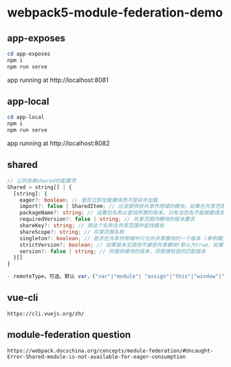 # webpack5-module-federation-demo



## app-exposes

```powershell
cd app-exposes
npm i
npm run serve
```

app running at http://localhost:8081



## app-local

```powershell
cd app-local
npm i
npm run serve
```

app running at http://localhost:8082



## shared

```typescript
// 公共依赖shared的配置项
Shared = string[] | {
  [string]: {
    eager?: boolean; // 是否立即加载模块而不是异步加载
    import?: false | SharedItem; // 应该提供给共享作用域的模块。如果在共享范围中没有发现共享模块或版本无效，还充当回退模块。默认为属性名
    packageName?: string; // 设置包名称以查找所需的版本。只有当包名不能根据请求自动确定时，才需要这样做（如要禁用自动推断，请将requiredVersion设置为false）。
    requiredVersion?: false | string; // 共享范围内模块的版本要求
    shareKey?: string; // 用这个名称在共享范围中查找模块
    shareScope?: string; // 共享范围名称
    singleton?: boolean; // 是否在共享作用域中只允许共享模块的一个版本 (单例模式).
    strictVersion?: boolean; // 如果版本无效则不接受共享模块(默认为true，如果本地回退模块可用且共享模块不是一个单例，否则为false，如果没有指定所需的版本则无效)
    version?: false | string; // 所提供模块的版本，将替换较低的匹配版本
  }[]
}

- remoteType，可选，默认 var，("var"|"module"| "assign"|"this"|"window"|"self"|"global"|"commonjs"|"commonjs2"| "commonjs-module"|"amd"|"amd-require"|"umd"|"umd2"|"jsonp"|"system"|"promise"|"import"|"script")，远程容器的外部类型；
```



## vue-cli

```
https://cli.vuejs.org/zh/
```



## module-federation question

```
https://webpack.docschina.org/concepts/module-federation/#Uncaught-Error-Shared-module-is-not-available-for-eager-consumption
```

